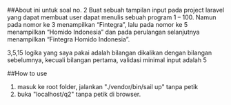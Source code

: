 ##About
ini untuk soal no. 2
Buat sebuah tampilan input pada project laravel  yang dapat membuat user dapat menulis sebuah program 1 – 100. Namun pada nomor ke 3 menampilkan “Fintegra”, lalu pada nomor ke 5 menampilkan “Homido Indonesia” dan pada perulangan selanjutnya menampilkan “Fintegra Homido Indonesia”.

3,5,15 logika yang saya pakai adalah bilangan dikalikan dengan bilangan sebelumnya, kecuali bilangan pertama, validasi minimal input adalah 5

##How to use
1. masuk ke root folder, jalankan "./vendor/bin/sail up" tanpa petik
2. buka "localhost/q2" tanpa petik di browser.
